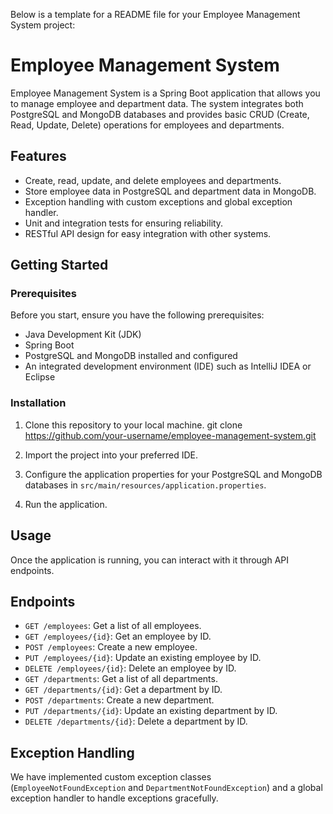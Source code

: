 Below is a template for a README file for your Employee Management System project:

# Employee Management System

Employee Management System is a Spring Boot application that allows you to manage employee and department data. The system integrates both PostgreSQL and MongoDB databases and provides basic CRUD (Create, Read, Update, Delete) operations for employees and departments.

## Features

- Create, read, update, and delete employees and departments.
- Store employee data in PostgreSQL and department data in MongoDB.
- Exception handling with custom exceptions and global exception handler.
- Unit and integration tests for ensuring reliability.
- RESTful API design for easy integration with other systems.

## Getting Started

### Prerequisites

Before you start, ensure you have the following prerequisites:

- Java Development Kit (JDK)
- Spring Boot
- PostgreSQL and MongoDB installed and configured
- An integrated development environment (IDE) such as IntelliJ IDEA or Eclipse

### Installation

1. Clone this repository to your local machine.
    git clone https://github.com/your-username/employee-management-system.git

3. Import the project into your preferred IDE.

4. Configure the application properties for your PostgreSQL and MongoDB databases in `src/main/resources/application.properties`.

5. Run the application.

## Usage

Once the application is running, you can interact with it through API endpoints.

## Endpoints

- `GET /employees`: Get a list of all employees.
- `GET /employees/{id}`: Get an employee by ID.
- `POST /employees`: Create a new employee.
- `PUT /employees/{id}`: Update an existing employee by ID.
- `DELETE /employees/{id}`: Delete an employee by ID.
- `GET /departments`: Get a list of all departments.
- `GET /departments/{id}`: Get a department by ID.
- `POST /departments`: Create a new department.
- `PUT /departments/{id}`: Update an existing department by ID.
- `DELETE /departments/{id}`: Delete a department by ID.


## Exception Handling

We have implemented custom exception classes (`EmployeeNotFoundException` and `DepartmentNotFoundException`) and a global exception handler to handle exceptions gracefully.

